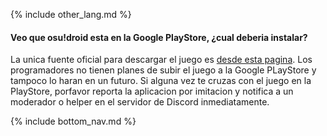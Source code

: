 {% include other_lang.md %}

#### Veo que osu!droid esta en la Google PlayStore, ¿cual deberia instalar?

La unica fuente oficial para descargar el juego es [desde esta pagina](https://github.com/osudroid/osu-droid). Los programadores no tienen planes de subir el juego a la Google PLayStore y tampoco lo haran en un futuro. Si alguna vez te cruzas con el juego en la PlayStore, porfavor reporta la aplicacion por imitacion y notifica a un moderador o helper en el servidor de Discord inmediatamente.

<!-- Don't touch this part thank you -->
{% include bottom_nav.md %}
